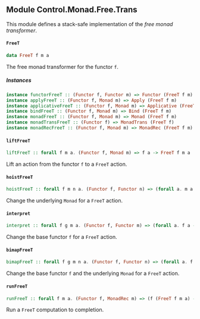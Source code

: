 ## Module Control.Monad.Free.Trans

This module defines a stack-safe implementation of the _free monad transformer_.

#### `FreeT`

``` purescript
data FreeT f m a
```

The free monad transformer for the functor `f`.

##### Instances
``` purescript
instance functorFreeT :: (Functor f, Functor m) => Functor (FreeT f m)
instance applyFreeT :: (Functor f, Monad m) => Apply (FreeT f m)
instance applicativeFreeT :: (Functor f, Monad m) => Applicative (FreeT f m)
instance bindFreeT :: (Functor f, Monad m) => Bind (FreeT f m)
instance monadFreeT :: (Functor f, Monad m) => Monad (FreeT f m)
instance monadTransFreeT :: (Functor f) => MonadTrans (FreeT f)
instance monadRecFreeT :: (Functor f, Monad m) => MonadRec (FreeT f m)
```

#### `liftFreeT`

``` purescript
liftFreeT :: forall f m a. (Functor f, Monad m) => f a -> FreeT f m a
```

Lift an action from the functor `f` to a `FreeT` action.

#### `hoistFreeT`

``` purescript
hoistFreeT :: forall f m n a. (Functor f, Functor n) => (forall a. m a -> n a) -> FreeT f m a -> FreeT f n a
```

Change the underlying `Monad` for a `FreeT` action.

#### `interpret`

``` purescript
interpret :: forall f g m a. (Functor f, Functor m) => (forall a. f a -> g a) -> FreeT f m a -> FreeT g m a
```

Change the base functor `f` for a `FreeT` action.

#### `bimapFreeT`

``` purescript
bimapFreeT :: forall f g m n a. (Functor f, Functor n) => (forall a. f a -> g a) -> (forall a. m a -> n a) -> FreeT f m a -> FreeT g n a
```

Change the base functor `f` and the underlying `Monad` for a `FreeT` action.

#### `runFreeT`

``` purescript
runFreeT :: forall f m a. (Functor f, MonadRec m) => (f (FreeT f m a) -> m (FreeT f m a)) -> FreeT f m a -> m a
```

Run a `FreeT` computation to completion.


